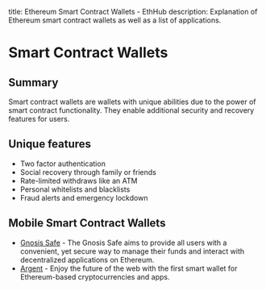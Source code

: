 title: Ethereum Smart Contract Wallets - EthHub
description: Explanation of Ethereum smart contract wallets as well as a list of applications.

# Smart Contract Wallets

## Summary

Smart contract wallets are wallets with unique abilities due to the power of smart contract functionality. They enable additional security and recovery features for users.

## Unique features

* Two factor authentication
* Social recovery through family or friends
* Rate-limited withdraws like an ATM
* Personal whitelists and blacklists
* Fraud alerts and emergency lockdown

## Mobile Smart Contract Wallets

* [Gnosis Safe](https://safe.gnosis.io/) - The Gnosis Safe aims to provide all users with a convenient, yet secure way to manage their funds and interact with decentralized applications on Ethereum.
* [Argent](https://www.argent.xyz/) - Enjoy the future of the web with the first smart wallet for Ethereum-based cryptocurrencies and apps.
